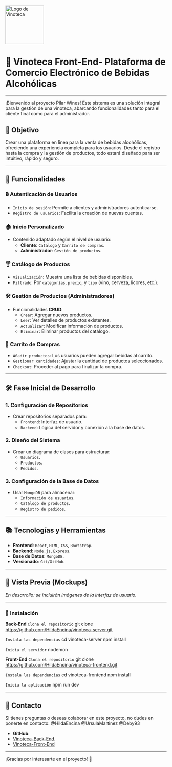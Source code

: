 # <div align="center">
  <img src="https://drive.google.com/uc?export=view&id=1ZAB0cuvjDPO1wcQ0mV6IEjY0d2aYCur8" alt="Logo de Vinoteca" width="120"/>
</div>


# 🥂 Vinoteca Front-End- Plataforma de Comercio Electrónico de Bebidas Alcohólicas 

---
¡Bienvenido al proyecto Pilar Wines! Este sistema es una solución integral para la gestión de una vinoteca, abarcando funcionalidades tanto para el cliente final como para el administrador.

## **🎯 Objetivo**
Crear una plataforma en línea para la venta de bebidas alcohólicas, ofreciendo una experiencia completa para los usuarios. Desde el registro hasta la compra y la gestión de productos, todo estará diseñado para ser intuitivo, rápido y seguro.

---

## **🚀 Funcionalidades**

### **🔒 Autenticación de Usuarios**

- `Inicio de sesión`: Permite a clientes y administradores autenticarse.  
- `Registro de usuarios`: Facilita la creación de nuevas cuentas.  

### **🏠 Inicio Personalizado**
- Contenido adaptado según el nivel de usuario:
  - **Cliente**: `Catálogo` y `Carrito de compras`.  
  - **Administrador**: `Gestión de productos`.  

### **🍸 Catálogo de Productos**
- `Visualización`: Muestra una lista de bebidas disponibles.  
- `Filtrado`: Por `categorías`, `precio`, y `tipo` (vino, cerveza, licores, etc.).  

### **🛠 Gestión de Productos (Administradores)**
- Funcionalidades **CRUD**:
  - `Crear`: Agregar nuevos productos.  
  - `Leer`: Ver detalles de productos existentes.  
  - `Actualizar`: Modificar información de productos.  
  - `Eliminar`: Eliminar productos del catálogo.  

### **🛒 Carrito de Compras**
- `Añadir productos`: Los usuarios pueden agregar bebidas al carrito.  
- `Gestionar cantidades`: Ajustar la cantidad de productos seleccionados.  
- `Checkout`: Proceder al pago para finalizar la compra.  

---

## **🛠️ Fase Inicial de Desarrollo**

### **1. Configuración de Repositorios**
- Crear repositorios separados para:  
  - `Frontend`: Interfaz de usuario.  
  - `Backend`: Lógica del servidor y conexión a la base de datos.  

### **2. Diseño del Sistema**
- Crear un diagrama de clases para estructurar:
  - `Usuarios`.  
  - `Productos`.  
  - `Pedidos`.  

### **3. Configuración de la Base de Datos**
- Usar `MongoDB` para almacenar:
  - `Información de usuarios`.  
  - `Catálogo de productos`.  
  - `Registro de pedidos`.  

---

## **📚 Tecnologías y Herramientas**
- **Frontend**: `React`, `HTML`, `CSS`, `Bootstrap`.  
- **Backend**: `Node.js`, `Express`.  
- **Base de Datos**: `MongoDB`.  
- **Versionado**: `Git/GitHub`.  

---

## **📌 Vista Previa (Mockups)**

_En desarrollo: se incluirán imágenes de la interfaz de usuario._  

---
### **🚀 Instalación**

**Back-End**
`Clona el repositorio`
git clone https://github.com/HildaEncina/vinoteca-server.git

`Instala las dependencias`
cd vinoteca-server
npm install

`Inicia el servidor`
nodemon


**Front-End**
`Clona el repositorio`
git clone https://github.com/HildaEncina/vinoteca-frontend.git

`Instala las dependencias`
cd vinoteca-frontend
npm install

`Inicia la aplicación`
npm run dev 

---
## **📩 Contacto**
Si tienes preguntas o deseas colaborar en este proyecto, no dudes en ponerte en contacto:
@HildaEncina
@UrsulaMartinez
@Deby93

- **GitHub**:
-  [Vinoteca-Back-End](https://github.com/HildaEncina/vinoteca-server/).
-  [Vinoteca-Front-End](https://github.com/HildaEncina/vinoteca-frontend)

---

¡Gracias por interesarte en el proyecto! 🍷
